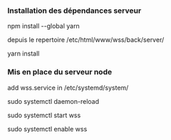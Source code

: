 
### Installation des dépendances serveur
npm install --global yarn

depuis le repertoire /etc/html/www/wss/back/server/

yarn install

### Mis en place du serveur node

add wss.service in /etc/systemd/system/

sudo systemctl daemon-reload

sudo systemctl start wss

sudo systemctl enable wss

